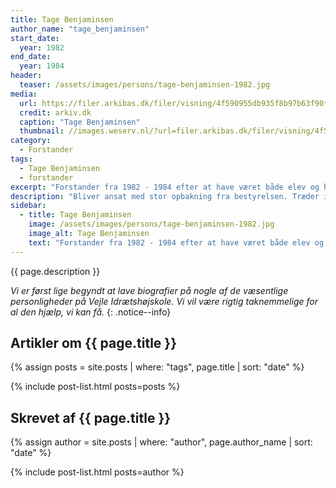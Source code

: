 ```yaml
---
title: Tage Benjaminsen
author_name: "tage_benjaminsen"
start_date: 
  year: 1982
end_date:
  year: 1984
header:
  teaser: /assets/images/persons/tage-benjaminsen-1982.jpg
media: 
  url: https://filer.arkibas.dk/filer/visning/4f590955db935f8b97b63f90f0e7abf9?t=da85b8643e1afcd010584bdd81f60cbb8363973b334dd7466b7a04cba37c8fdf
  credit: arkiv.dk
  caption: "Tage Benjaminsen"
  thumbnail: //images.weserv.nl/?url=filer.arkibas.dk/filer/visning/4f590955db935f8b97b63f90f0e7abf9?t=da85b8643e1afcd010584bdd81f60cbb8363973b334dd7466b7a04cba37c8fdf&w=100
category:
  - Forstander
tags:
  - Tage Benjaminsen
  - forstander
excerpt: "Forstander fra 1982 - 1984 efter at have været både elev og højskolelærer på Den Jyske Idrætsskole. Starter efterfølgende Sundhedshøjskolen i Skagen."
description: "Bliver ansat med stor opbakning fra bestyrelsen. Træder ind i et splittet lærerkollegium og vælger efter to år at få nye udfordringer med at starte en ny højskole i Skagen."
sidebar:
  - title: Tage Benjaminsen
    image: /assets/images/persons/tage-benjaminsen-1982.jpg
    image_alt: Tage Benjaminsen
    text: "Forstander fra 1982 - 1984 efter at have været både elev og højskolelærer på Den Jyske Idrætsskole. Starter efterfølgende Sundhedshøjskolen i Skagen."
---
```


{{ page.description }}

_Vi er først lige begyndt at lave biografier på nogle af de væsentlige personligheder på Vejle Idrætshøjskole. Vi vil være rigtig taknemmelige for al den hjælp, vi kan få._
{: .notice--info}

## Artikler om {{ page.title }}

{% assign posts = site.posts | where: "tags", page.title | sort: "date" %}

{% include post-list.html posts=posts %}

## Skrevet af {{ page.title }}

{% assign author = site.posts | where: "author", page.author_name | sort: "date" %}

{% include post-list.html posts=author %}
